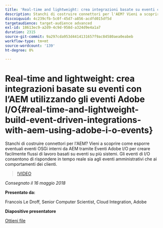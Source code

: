 ```yaml
---
title: 'Real-time and lightweight: crea integrazioni basate su eventi con l’AEM utilizzando gli eventi Adobe I/O'
description: Stanchi di costruire connettori per l'AEM? Vieni a scoprire come esporre eventuali eventi OSGi interni da AEM tramite Eventi Adobe I/O per creare facilmente flussi di lavoro basati su eventi su più sistemi. Gli eventi di I/O consentono di rispondere in tempo reale sia agli eventi amministrativi che ai comportamenti dei clienti.
discoiquuid: 4c239cfb-5c0f-45d7-a856-acdfd015df5d
targetaudience: target-audience advanced
exl-id: 18613ec9-a2d9-4c9d-958d-a324d9e4a1a7
duration: 2315
source-git-commit: 9a297cda953d4414131657f9ac84580aea0eabeb
workflow-type: tm+mt
source-wordcount: '139'
ht-degree: 0%

---
```


# Real-time and lightweight: crea integrazioni basate su eventi con l’AEM utilizzando gli eventi Adobe I/O{#real-time-and-lightweight-build-event-driven-integrations-with-aem-using-adobe-i-o-events}

Stanchi di costruire connettori per l&#39;AEM? Vieni a scoprire come esporre eventuali eventi OSGi interni da AEM tramite Eventi Adobe I/O per creare facilmente flussi di lavoro basati su eventi su più sistemi. Gli eventi di I/O consentono di rispondere in tempo reale sia agli eventi amministrativi che ai comportamenti dei clienti.

>[!VIDEO](https://video.tv.adobe.com/v/22501/?quality=9)

*Consegnato il 16 maggio 2018*

**Presentato da:**

Francois Le Droff, Senior Computer Scientist, Cloud Integration, Adobe

**Diapositive presentatore**

[Ottieni file](assets/gem-2018-05-aem-events.pdf)

<!--
[Get back to the Overview](https://helpx.adobe.com/it/experience-manager/kt/eseminars/gems/aem-index.html)
-->
